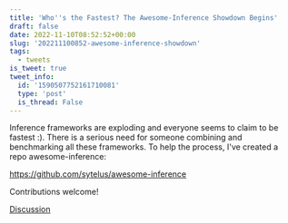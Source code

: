 ```yaml
---
title: 'Who''s the Fastest? The Awesome-Inference Showdown Begins'
draft: false
date: 2022-11-10T08:52:52+00:00
slug: '202211100852-awesome-inference-showdown'
tags:
  - tweets
is_tweet: true
tweet_info:
  id: '1590507752161710081'
  type: 'post'
  is_thread: False
---
```




Inference frameworks are exploding and everyone seems to claim to be fastest :). There is a serious need for someone combining and benchmarking all these frameworks. To help the process, I've created a repo awesome-inference:

<https://github.com/sytelus/awesome-inference>

Contributions welcome!

[Discussion](https://x.com/sytelus/status/1590507752161710081)

